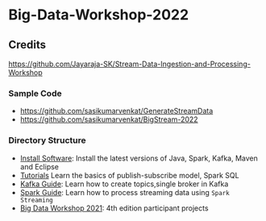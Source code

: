 # Big-Data-Workshop-2022

## Credits
https://github.com/Jayaraja-SK/Stream-Data-Ingestion-and-Processing-Workshop

### Sample Code
- https://github.com/sasikumarvenkat/GenerateStreamData
- https://github.com/sasikumarvenkat/BigStream-2022

### Directory Structure
- [Install Software](Installation-Procedure/Latest): Install the latest versions of Java, Spark, Kafka, Maven and Eclipse
- [Tutorials](Tutorials/) Learn the basics of publish-subscribe model, Spark SQL
- [Kafka Guide](Apache-Kafka-Guide/): Learn how to create topics,single broker in Kafka
- [Spark Guide](Apache-Spark-Guide/): Learn how to process streaming data using ``Spark Streaming``
- [Big Data Workshop 2021](Big-Data-Workshop-2021/): 4th edition participant projects

